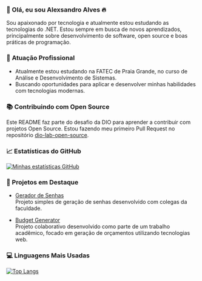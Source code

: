 ### 👋 Olá, eu sou Alexsandro Alves 🔥

Sou apaixonado por tecnologia e atualmente estou estudando as tecnologias do .NET. Estou sempre em busca de novos aprendizados, principalmente sobre desenvolvimento de software, open source e boas práticas de programação.

### 💼 **Atuação Profissional**
- Atualmente estou estudando na FATEC de Praia Grande, no curso de Análise e Desenvolvimento de Sistemas.
- Buscando oportunidades para aplicar e desenvolver minhas habilidades com tecnologias modernas.

### 📚 **Contribuindo com Open Source**
Este README faz parte do desafio da DIO para aprender a contribuir com projetos Open Source. Estou fazendo meu primeiro Pull Request no repositório [dio-lab-open-source](https://github.com/digitalinnovationone/dio-lab-open-source).

### 📈 Estatísticas do GitHub
[![Minhas estatísticas GitHub](https://github-readme-stats.vercel.app/api?username=AlexsandroFilho&show_icons=true)](https://github.com/AlexsandroFilho)

### 🚀 Projetos em Destaque
- [Gerador de Senhas](https://github.com/AlexsandroFilho/Gerador_de_senhas)  
  Projeto simples de geração de senhas desenvolvido com colegas da faculdade.

- [Budget Generator](https://github.com/HeitorRafael/BudgetGenerator)  
  Projeto colaborativo desenvolvido como parte de um trabalho acadêmico, focado em geração de orçamentos utilizando tecnologias web.

### 💻 Linguagens Mais Usadas
[![Top Langs](https://github-readme-stats.vercel.app/api/top-langs/?username=AlexsandroFilho&layout=compact)](https://github.com/AlexsandroFilho)

